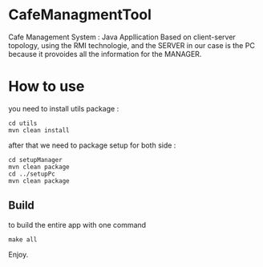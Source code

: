 # CafeManagmentTool
Cafe Management System : Java Appllication Based on client-server topology, using the RMI technologie, and the SERVER in our case is the PC because it provoides all the information for the MANAGER.
# How to use
you need to install utils package : 
```
cd utils
mvn clean install 
```
after that we need to package setup for both side :
```
cd setupManager
mvn clean package
cd ../setupPc
mvn clean package
```
Build
----
to build the entire app with one command
```
make all
```

Enjoy.
